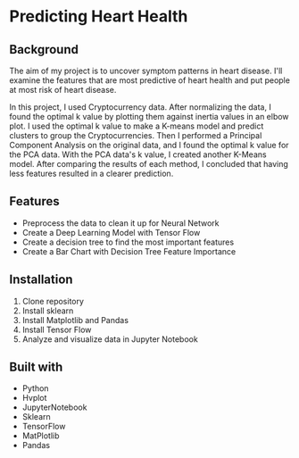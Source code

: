 # Predicting Heart Health


## Background
The aim of my project is to uncover symptom patterns in heart disease. I'll examine the features that are most predictive of heart health and put people at most risk of heart disease.

In this project, I used Cryptocurrency data. After normalizing the data, I found the optimal k value by plotting them against inertia values in an elbow plot. I used the optimal k value to make a K-means model and predict clusters to group the Cryptocurrencies. Then I performed a Principal Component Analysis on the original data, and I found the optimal k value for the PCA data. With the PCA data's k value, I created another K-Means model. After comparing the results of each method, I concluded that having less features resulted in a clearer prediction. 

## Features 
* Preprocess the data to clean it up for Neural Network
* Create a Deep Learning Model with Tensor Flow
* Create a decision tree to find the most important features
* Create a Bar Chart with Decision Tree Feature Importance

## Installation
1. Clone repository
2. Install sklearn
3. Install Matplotlib and Pandas
4. Install Tensor Flow
5. Analyze and visualize data in Jupyter Notebook

## Built with
* Python
* Hvplot
* JupyterNotebook
* Sklearn
* TensorFlow
* MatPlotlib
* Pandas
